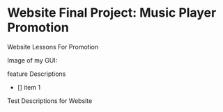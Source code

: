 # Website Final Project: Music Player Promotion
Website Lessons For Promotion

Image of my GUI:

feature Descriptions

- [] item 1
  
Test Descriptions for Website

